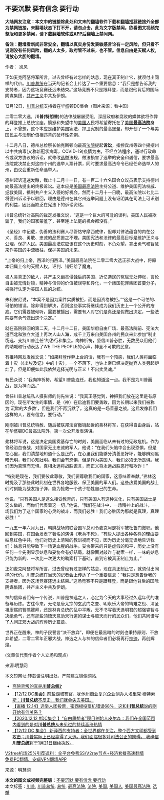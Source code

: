  <h2>不要沉默 要有信念 要行动</h2> <p class="notice"><b>大陆网友注意：本文中的链接除此处和文末的<a href="https://github.com/bannedbook/fanqiang" >翻墙</a>软件下载和<a href="https://github.com/killgcd/justmysocks/blob/master/README.md">翻墙推荐</a>链接外全部为禁网链接，未翻墙状态下打不开，请勿点击。此为文字版禁闻，欲看图文视频完整版和更多禁闻，请下载<a href="https://github.com/bannedbook/fanqiang">翻墙软件或APP</a>后翻墙上禁闻网。</p><p>备注：翻墙看新闻非常安全，翻墙以真实身份发表敏感言论有一定风险，但只看不说则没有任何风险，翻的人太多，政府管不过来，也不管。信息自由是天赋人权，请放心大胆的翻墙。</b></p>  <div class="entry"> <p>作者： 岚风</p> <p id="summary">正如麦克阿瑟将军所言，过去曾经有过怎样的姑息，现在真正制止它，就须付出同样的代价。<a href="https://www.bannedbook.org/bnews/tag/%e5%b7%9d%e6%99%ae/" class="st_tag internal_tag" rel="tag" title="标签 川普 下的日志">川普</a><a href="https://www.bannedbook.org/bnews/tag/%e6%80%bb%e7%bb%9f/" class="st_tag internal_tag" rel="tag" title="标签 总统 下的日志">总统</a>在当天的记者会上传达了一个重要信息：“我只是想告诉我的支持者，因为这场竞赛还远未结束。”这场竞赛不只是跟拜登，而是跟他背后的国际阴谋集团，<span class='wp_keywordlink'><a href="https://www.bannedbook.org/forum2/topic6177.html" title="《共产主义的终极目的》" target="_blank">共产主义</a></span>中共及伊朗。</p> <p id="conimg">12月12日，<a href="https://www.bannedbook.org/bnews/tag/%E5%B7%9D%E6%99%AE%E6%80%BB%E7%BB%9F/" class="st_tag internal_tag" rel="tag" title="标签 川普总统 下的日志">川普总统</a>支持者在华盛顿DC集会（图片来源：看中国）</p> <p>二零二零大选，<strong>川普(特朗普)</strong>的法律战屡屡受阻，深层政府和腐败的媒体欲将作弊的拜登推上总统宝座。愤怒和失望中的<a href="https://www.bannedbook.org/bnews/tag/%E7%BE%8E%E5%9B%BD%E4%BA%BA/" class="st_tag internal_tag" rel="tag" title="标签 美国人 下的日志">美国人</a>民将希望寄托在了<a href="https://www.bannedbook.org/bnews/tag/%e7%be%8e%e5%9b%bd/" class="st_tag internal_tag" rel="tag" title="标签 美国 下的日志">美国</a><strong><a href="https://www.bannedbook.org/bnews/tag/%e6%9c%80%e9%ab%98%e6%b3%95%e9%99%a2/" class="st_tag internal_tag" rel="tag" title="标签 最高法院 下的日志">最高法院</a></strong>身上，不曾想，这个本应是维护美国宪法、捍卫宪制的最高堡垒，却开创了一个与美国民主与法制价值相违背的破坏性先例。</p> <p>十二月八日，德州总检察长帕克斯顿向最高<a href="https://www.bannedbook.org/bnews/tag/%e6%b3%95%e9%99%a2/" class="st_tag internal_tag" rel="tag" title="标签 法院 下的日志">法院</a>提起<strong>诉讼</strong>，指控宾州等四个摇摆州以中共病毒(又称新冠状病毒，COVID-19)疫情为由，不经立法程序，通过行政命令或双方协议的诉讼，就修改<a href="https://www.bannedbook.org/bnews/tag/%e9%80%89%e4%b8%be/" class="st_tag internal_tag" rel="tag" title="标签 选举 下的日志">选举</a>法规，做法损害了选举的安全和诚信，要求最高法院裁决禁止对这四个州的选举人票计票，同时要求最高法命令已经任命选举人的州，由议会重新任命选举人。</p> <p>德州起诉迅速发酵，截止十二月十一日，有一百二十六名国会众议员表示支持德州向最高法提出的终极诉讼。这本应是<a href="https://www.bannedbook.org/bnews/tag/%E7%BE%8E%E5%9B%BD%E6%9C%80%E9%AB%98%E6%B3%95%E9%99%A2/" class="st_tag internal_tag" rel="tag" title="标签 美国最高法院 下的日志">美国最高法院</a>主持公道、维护美国宪法权威、拯救美国，抵制共产主义入侵的好机会。然而十二月十一日晚，最高法院以七比二将德州诉讼予以驳回，理由是德州在其它州选举问题上没有证明其在司法上可识别的利益，因此而缺乏在宪法下的诉讼资格。</p>  <p>川普总统针对高院的裁定发推文说，“这是一个巨大的可耻的误判，美国人民被欺骗了，我们的国家蒙羞了，甚至连上法庭的机会都没有。”</p> <p>《圣经》中记载，伪善的法利赛人尽管恪守摩西戒律，但却对律法蕴含的内在公义、善良、勇敢、忠诚的品质置之不理。美国宪法和法律的最高目标是维护正义与公理，保护人民。美国最高法院应该在这个历史时刻，不负众望，拿出勇气和智慧来作美国的中流砥柱，保护美国的未来。</p> <p>“上帝的归上帝，西泽的归西泽。”美国最高法院在二零二零大选正邪大战中，将原本归属上帝的天赋人权，诬判、错归给了魔鬼。</p> <p>被人类真正的敌人，共产主义幽灵侵蚀后的美国，近亿选民的冤屈无处伸张，言论自由被无情封锁，精神与信仰的价值被误导和异化，一个叛国犯罪集团首要分子，被强行认定为美国人民的总统。</p> <p>朱利安尼说，“本案不是因为案件实质被拒，而是因资格被拒。”“这是一个可怕的、可怕的错误。除非得到解决，否则这些事实将继续成为我们历史上一个公开的疮疤。它们需要被倾听，需要被播出，需要有人对它们是真还是假做出决定，一些法院要有勇气做出这个决定。”</p> <p>就在高院驳回的第二天，十二月十二日，美国华府自由广场、最高法院前、宪法大道西北和独立大道上再次人山人海，成千上万来自美国各州的民众来此参加“制止窃选、支持川普连任”的游行和集会。向神祈祷，坚信川普必胜，无数民众用他们的呐喊和行动表达了WE THE PEOPLE的心声，神圣不可欺的民意。</p>  <p>有推特网友发推文说：“如果拜登作弊上台的话，我有一个预感，我们人类将面临着十灾（《出埃及记》中的十灾），一个不落下，也许上帝已经决定抛弃人类另起炉灶了。但是即便如此我依然选择光明与正义！不出卖灵魂。”</p> <p>有民众说：“我向神祈祷，希望川普能连任，我也知道这一点。我不是为川普而战，是为神而战。”</p> <p>曾任川普总统私人摄影师的何先生说：“我真正感觉到，神把我们放在这里是有原因的。现在所发生的事情，是（神）在启迪我们要勇敢，因为长期以来我们被称为&#8217;沉默的大多数&#8217;，但是我们不再沉默了。这真的是一场善恶之战。这启发像我们这样的人，要有信念，要行动。”</p> <p>刚刚被川普总统特赦、随后被联邦法官撤销起诉的弗林将军，在获得自由身后，站在华盛顿DC最高法院外，第一次公开发表演讲。</p> <p>弗林将军说，这是决定美国奠基存亡的时刻，美国面临从未有过的宪政危机。作为曾经浴血奋战，对国家无比忠诚的军人，他说：“在我们头脑中会出现恐惧，但是在心里，我们清楚地知道什么是正的，在心里我们能够分清善恶好坏，能够辨别黑暗光明，我们心知肚明。我们会有恐惧，但是作为美国人，我们必须无所畏惧。我们因为真理而无惧。真相永远将战胜谎言，而正义将永远战胜恶行和欺诈！”</p> <p>“特别是现在，我们要彼此尊敬，我们要尊敬我们的国家，这意味着奉献。”弗林这时提及了那些此时此刻在世界各地服役、保卫美国的军人们。这些热爱美国的战士们时刻能为战友挡子弹，能为抢救一个孩子牺牲自己的生命。</p>  <p>他说，“只有美国人是这么接受教育的，只有美国人有这种文化，只有美国战士是这么做的，而你们代表着这一切。”他说，“我们在战斗中，一场精神上的战斗，一场我们为了这个国家的心灵的战斗，而我们必胜！我们必胜因为那就是真理，真理必胜！”</p> <p>一九五一年六月九日，朝鲜战场的联合国军总司令麦克阿瑟将军被杜鲁门撤职。他回到美国，在国会发表了著名的演讲《老兵不死》，“有些人提出各种各样的理由要姑息红色中共，他们对历史上清晰的教训视而不见，因为历史分毫无误地告诉我们：姑息只能导致下一场更血腥的战争。妥协带来的只是虚假的和平，历史上没有任何一个先例显示姑息和妥协会有好结局。就像面对敲诈与勒索一样，一味的姑息只能为新的、一次比一次更大的勒索打下基础，直到它被真正制止为止。”</p> <p>正如麦克阿瑟将军所言，过去曾经有过怎样的姑息，现在真正制止它，就须付出同样的代价。川普总统在当天的记者会上传达了一个重要信息：“我只是想告诉我的支持者，因为这场竞赛还远未结束。”这场竞赛不只是跟拜登，而是跟他背后的国际阴谋集团，共产主义中共及伊朗。</p> <p>神的信仰者们有一个传说，川普是神选之人，必定为今天的大事经过久远年代的准备与历炼。古往今来，无论是唐太宗的玄武门之变、明永乐大帝的靖难之役、清圣祖康熙的智擒鳌拜，还是林肯总统的乱中平叛，无不书写着天选明君的超强睿智与决绝勇气，还有那些领悟天意助天行道的谋士与顺天而行的民众们，他们共同谱写了人间正邪大战的辉煌历史篇章。</p> <p>世界正在醒来，神的子民誓言“决不放弃”，即便在最黑暗的时刻也秉持原则、不放弃希望，二零二零年正邪大战，神选之人与神的信仰者们必将再行<span class='wp_keywordlink'><a href="https://www.bannedbook.org/forum3/topic69.html" title="电子书：神迹" target="_blank">神迹</a></span>，再创辉煌。</p> <p>(文章仅代表作者个人立场和观点)</p>  <p>来源:明慧网</p> <p>本文短网址:转载请注明出处，严禁建立镜像网站.</p> <ul class='op-related-articles' title='相关阅读'> <li><a href='https://www.bannedbook.org/bnews/bannedvideo/20201215/1447942.html' target='_blank'>高院背叛的真是<b>川普总统</b>❓</a></li> <li><a href='https://www.bannedbook.org/bnews/bannedvideo/20201215/1447936.html' target='_blank'>【12/12 DC集会】前盐湖城警官，犹他州商业复兴企业创办人埃里克·穆特索斯：<b>川普总统</b>不反击，我们就会失去美国。</a></li> <li><a href='https://www.bannedbook.org/bnews/bannedvideo/20201215/1447934.html' target='_blank'>【直播 12.14】选举人团投票，密西根投票机错误68%，这和<b>川普总统</b>说的刚开始有何关系？</a></li> <li><a href='https://www.bannedbook.org/bnews/bannedvideo/20201215/1447920.html' target='_blank'>【2020.12.12 #DC集会 】“自由思想者”项目创始人皮尔森：我们在全国范围内看到的是对<b>川普总统</b>从未见过的持续高涨热情</a></li> <li><a href='https://www.bannedbook.org/bnews/bannedvideo/20201215/1447916.html' target='_blank'>【12/12 DC 集会】 新泽西的支持者：全世界都在关注，整个西方文明都受到攻击；川普实际上已经赢得了大选。我们面临很多对司法公正的妨碍。  我确信<b>川普总统</b>将于1月21日继续执政。</a></li> </ul> <p class="texttj"> <a href="https://www.bannedbook.org/forum23/topic22702.html" target="_blank">V2free机场25%引荐返利：全平台免费SS/V2ray节点+经济套餐高速翻墙</a><br/> <a href="https://github.com/bannedbook/fanqiang/wiki/%E7%A6%81%E9%97%BB%E7%BD%91%E5%AE%89%E5%8D%93%E7%BF%BB%E5%A2%99%E6%96%B0%E9%97%BBAPP" target="_blank">免费PC翻墙、安卓VPN翻墙APP</a></p><p> 来源：明慧网 </p><a name='sharetosocial'></a>       <div><b>本文的图文或视频完整版</b>：<a href='https://www.bannedbook.org/bnews/comments/20201215/1448020.html'>不要沉默 要有信念 要行动</a></div>  </div><!--END ENTRY--> <div class="postfooter"> <div>本文标签：<a href="https://www.bannedbook.org/bnews/tag/%e5%b7%9d%e6%99%ae/" rel="tag">川普</a>, <a href="https://www.bannedbook.org/bnews/tag/%E5%B7%9D%E6%99%AE%E6%80%BB%E7%BB%9F/" rel="tag">川普总统</a>, <a href="https://www.bannedbook.org/bnews/tag/%e6%80%bb%e7%bb%9f/" rel="tag">总统</a>, <a href="https://www.bannedbook.org/bnews/tag/%e6%9c%80%e9%ab%98%e6%b3%95%e9%99%a2/" rel="tag">最高法院</a>, <a href="https://www.bannedbook.org/bnews/tag/%e6%b3%95%e9%99%a2/" rel="tag">法院</a>, <a href="https://www.bannedbook.org/bnews/tag/%e7%be%8e%e5%9b%bd/" rel="tag">美国</a>, <a href="https://www.bannedbook.org/bnews/tag/%E7%BE%8E%E5%9B%BD%E4%BA%BA/" rel="tag">美国人</a>, <a href="https://www.bannedbook.org/bnews/tag/%E7%BE%8E%E5%9B%BD%E6%9C%80%E9%AB%98%E6%B3%95%E9%99%A2/" rel="tag">美国最高法院</a>, <a href="https://www.bannedbook.org/bnews/tag/%e9%80%89%e4%b8%be/" rel="tag">选举</a></div>  </div><!--END POSTFOOTER--> 